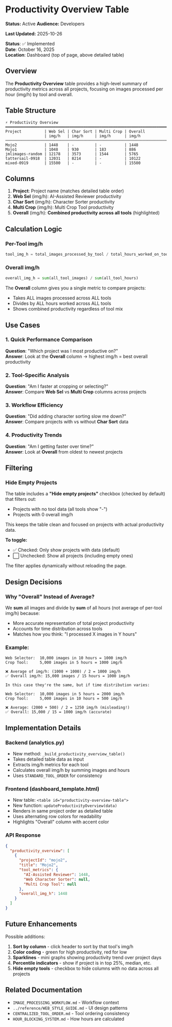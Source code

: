 # Productivity Overview Table
**Status:** Active
**Audience:** Developers

**Last Updated:** 2025-10-26


**Status**: ✅ Implemented  
**Date**: October 16, 2025  
**Location**: Dashboard (top of page, above detailed table)

## Overview

The **Productivity Overview** table provides a high-level summary of productivity metrics across all projects, focusing on images processed per hour (img/h) by tool and overall.

## Table Structure

```
⚡ Productivity Overview
━━━━━━━━━━━━━━━━━━━━━━━━━━━━━━━━━━━━━━━━━━━━━━━━━━━━━━━━━━━━━━━━━━━━━━━
Project          | Web Sel | Char Sort | Multi Crop | Overall 
                 | img/h   | img/h     | img/h      | img/h
────────────────────────────────────────────────────────────────────────
Mojo2            | 1448    | -         | -          | 1448
Mojo1            | 1048    | 930       | 183        | 886
jmlimages-random | 12178   | 3573      | 1544       | 5765
tattersail-0918  | 12031   | 8214      | -          | 10122
mixed-0919       | 15500   | -         | -          | 15500
```

## Columns

1. **Project**: Project name (matches detailed table order)
2. **Web Sel** (img/h): AI-Assisted Reviewer productivity
3. **Char Sort** (img/h): Character Sorter productivity  
4. **Multi Crop** (img/h): Multi Crop Tool productivity
5. **Overall** (img/h): **Combined productivity across all tools** (highlighted)

## Calculation Logic

### Per-Tool img/h
```python
tool_img_h = total_images_processed_by_tool / total_hours_worked_on_tool
```

### Overall img/h
```python
overall_img_h = sum(all_tool_images) / sum(all_tool_hours)
```

The **Overall** column gives you a single metric to compare projects:
- Takes ALL images processed across ALL tools
- Divides by ALL hours worked across ALL tools
- Shows combined productivity regardless of tool mix

## Use Cases

### 1. Quick Performance Comparison
**Question**: "Which project was I most productive on?"  
**Answer**: Look at the **Overall** column → highest img/h = best overall productivity

### 2. Tool-Specific Analysis
**Question**: "Am I faster at cropping or selecting?"  
**Answer**: Compare **Web Sel** vs **Multi Crop** columns across projects

### 3. Workflow Efficiency
**Question**: "Did adding character sorting slow me down?"  
**Answer**: Compare projects with vs without **Char Sort** data

### 4. Productivity Trends
**Question**: "Am I getting faster over time?"  
**Answer**: Look at **Overall** from oldest to newest projects

## Filtering

### Hide Empty Projects
The table includes a **"Hide empty projects"** checkbox (checked by default) that filters out:
- Projects with no tool data (all tools show "-")
- Projects with 0 overall img/h

This keeps the table clean and focused on projects with actual productivity data.

**To toggle:**
- ✅ Checked: Only show projects with data (default)
- ⬜ Unchecked: Show all projects (including empty ones)

The filter applies dynamically without reloading the page.

## Design Decisions

### Why "Overall" Instead of Average?
We **sum** all images and divide by **sum** of all hours (not average of per-tool img/h) because:
- More accurate representation of total project productivity
- Accounts for time distribution across tools
- Matches how you think: "I processed X images in Y hours"

### Example:
```
Web Selector:  10,000 images in 10 hours = 1000 img/h
Crop Tool:     5,000 images in 5 hours = 1000 img/h

❌ Average of img/h: (1000 + 1000) / 2 = 1000 img/h
✅ Overall img/h: 15,000 images / 15 hours = 1000 img/h

In this case they're the same, but if time distribution varies:

Web Selector:  10,000 images in 5 hours = 2000 img/h
Crop Tool:     5,000 images in 10 hours = 500 img/h

❌ Average: (2000 + 500) / 2 = 1250 img/h (misleading!)
✅ Overall: 15,000 / 15 = 1000 img/h (accurate)
```

## Implementation Details

### Backend (analytics.py)
- New method: `_build_productivity_overview_table()`
- Takes detailed table data as input
- Extracts img/h metrics for each tool
- Calculates overall img/h by summing images and hours
- Uses `STANDARD_TOOL_ORDER` for consistency

### Frontend (dashboard_template.html)
- New table: `<table id="productivity-overview-table">`
- New function: `updateProductivityOverview(data)`
- Renders in same project order as detailed table
- Uses alternating row colors for readability
- Highlights "Overall" column with accent color

### API Response
```json
{
  "productivity_overview": [
    {
      "projectId": "mojo2",
      "title": "Mojo2",
      "tool_metrics": {
        "AI-Assisted Reviewer": 1448,
        "Web Character Sorter": null,
        "Multi Crop Tool": null
      },
      "overall_img_h": 1448
    }
  ]
}
```

## Future Enhancements

Possible additions:
1. **Sort by column** - click header to sort by that tool's img/h
2. **Color coding** - green for high productivity, red for low
3. **Sparklines** - mini graphs showing productivity trend over project days
4. **Percentile indicators** - show if project is in top 25%, median, etc.
5. **Hide empty tools** - checkbox to hide columns with no data across all projects

## Related Documentation

- `IMAGE_PROCESSING_WORKFLOW.md` - Workflow context
- `../reference/WEB_STYLE_GUIDE.md` - UI design patterns
- `CENTRALIZED_TOOL_ORDER.md` - Tool ordering consistency
- `HOUR_BLOCKING_SYSTEM.md` - How hours are calculated

